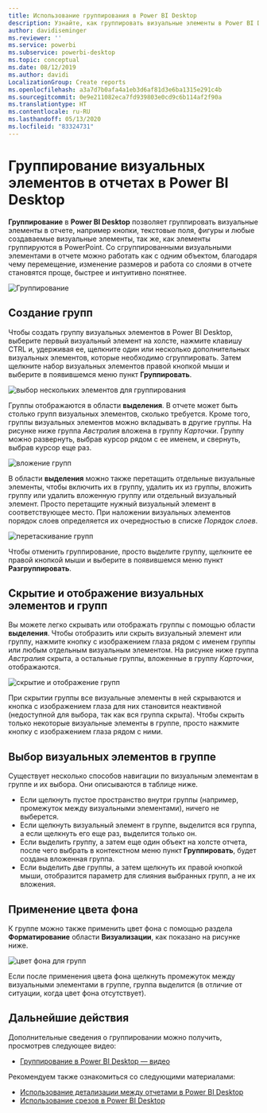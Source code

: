 ```yaml
---
title: Использование группирования в Power BI Desktop
description: Узнайте, как группировать визуальные элементы в Power BI Desktop.
author: davidiseminger
ms.reviewer: ''
ms.service: powerbi
ms.subservice: powerbi-desktop
ms.topic: conceptual
ms.date: 08/12/2019
ms.author: davidi
LocalizationGroup: Create reports
ms.openlocfilehash: a3a7d7b0afa4a1eb3d6af81d3e6ba1315e291c4b
ms.sourcegitcommit: 0e9e211082eca7fd939803e0cd9c6b114af2f90a
ms.translationtype: HT
ms.contentlocale: ru-RU
ms.lasthandoff: 05/13/2020
ms.locfileid: "83324731"
---
```

# <a name="group-visuals-in-power-bi-desktop-reports"></a>Группирование визуальных элементов в отчетах в Power BI Desktop
**Группирование** в **Power BI Desktop** позволяет группировать визуальные элементы в отчете, например кнопки, текстовые поля, фигуры и любые создаваемые визуальные элементы, так же, как элементы группируются в PowerPoint. Со сгруппированными визуальными элементами в отчете можно работать как с одним объектом, благодаря чему перемещение, изменение размеров и работа со слоями в отчете становятся проще, быстрее и интуитивно понятнее.

![Группирование](media/desktop-grouping-visuals/grouping-visuals-01.png)


## <a name="creating-groups"></a>Создание групп

Чтобы создать группу визуальных элементов в Power BI Desktop, выберите первый визуальный элемент на холсте, нажмите клавишу CTRL и, удерживая ее, щелкните один или несколько дополнительных визуальных элементов, которые необходимо сгруппировать. Затем щелкните набор визуальных элементов правой кнопкой мыши и выберите в появившемся меню пункт **Группировать**.

![выбор нескольких элементов для группирования](media/desktop-grouping-visuals/grouping-visuals-02.png)

Группы отображаются в области **выделения**. В отчете может быть столько групп визуальных элементов, сколько требуется. Кроме того, группы визуальных элементов можно вкладывать в другие группы. На рисунке ниже группа *Австралия* вложена в группу *Карточки*. Группу можно развернуть, выбрав курсор рядом с ее именем, и свернуть, выбрав курсор еще раз. 

![вложение групп](media/desktop-grouping-visuals/grouping-visuals-03.png)

В области **выделения** можно также перетащить отдельные визуальные элементы, чтобы включить их в группу, удалить их из группы, вложить группу или удалить вложенную группу или отдельный визуальный элемент. Просто перетащите нужный визуальный элемент в соответствующее место. При наложении визуальных элементов порядок слоев определяется их очередностью в списке *Порядок слоев*.

![перетаскивание групп](media/desktop-grouping-visuals/grouping-visuals-04.png)

Чтобы отменить группирование, просто выделите группу, щелкните ее правой кнопкой мыши и выберите в появившемся меню пункт **Разгруппировать**.

## <a name="hide-and-show-visuals-or-groups"></a>Скрытие и отображение визуальных элементов и групп

Вы можете легко скрывать или отображать группы с помощью области **выделения**. Чтобы отобразить или скрыть визуальный элемент или группу, нажмите кнопку с изображением глаза рядом с именем группы или любым отдельным визуальным элементом. На рисунке ниже группа *Австралия* скрыта, а остальные группы, вложенные в группу *Карточки*, отображаются.


![скрытие и отображение групп](media/desktop-grouping-visuals/grouping-visuals-05.png)

При скрытии группы все визуальные элементы в ней скрываются и кнопка с изображением глаза для них становится неактивной (недоступной для выбора, так как вся группа скрыта). Чтобы скрыть только некоторые визуальные элементы в группе, просто нажмите кнопку с изображением глаза рядом с ними.

## <a name="selecting-visuals-within-a-group"></a>Выбор визуальных элементов в группе

Существует несколько способов навигации по визуальным элементам в группе и их выбора. Они описываются в таблице ниже.

* Если щелкнуть пустое пространство внутри группы (например, промежуток между визуальными элементами), ничего не выберется.
* Если щелкнуть визуальный элемент в группе, выделится вся группа, а если щелкнуть его еще раз, выделится только он.
* Если выделить группу, а затем еще один объект на холсте отчета, после чего выбрать в контекстном меню пункт **Группировать**, будет создана вложенная группа.
* Если выделить две группы, а затем щелкнуть их правой кнопкой мыши, отобразится параметр для слияния выбранных групп, а не их вложения.

## <a name="apply-background-color"></a>Применение цвета фона

К группе можно также применить цвет фона с помощью раздела **Форматирование** области **Визуализации**, как показано на рисунке ниже. 

![цвет фона для групп](media/desktop-grouping-visuals/grouping-visuals-06.png)

Если после применения цвета фона щелкнуть промежуток между визуальными элементами в группе, группа выделится (в отличие от ситуации, когда цвет фона отсутствует). 


## <a name="next-steps"></a>Дальнейшие действия
Дополнительные сведения о группировании можно получить, просмотрев следующее видео:

* [Группирование в Power BI Desktop — видео](https://youtu.be/sf4n7VXoQHY?t=10)

Рекомендуем также ознакомиться со следующими материалами:

* [Использование детализации между отчетами в Power BI Desktop](desktop-cross-report-drill-through.md)
* [Использование срезов в Power BI Desktop](../visuals/power-bi-visualization-slicers.md)
